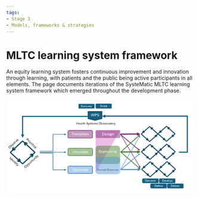 ```yaml
---
tags:
- Stage 3
- Models, frameworks & strategies
---
```


# MLTC learning system framework 

An equity learning system fosters continuous improvement and innovation through learning, with patients and the public being active participants in all elements. The page documents iterations of the SysteMatic MLTC learning system framework which emerged throughout the development phase. 


![Innovation hub learning system design process](../assets/eoi-design-process.png)
